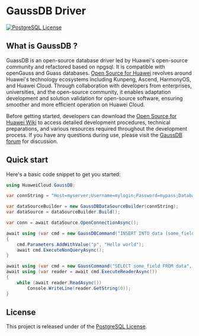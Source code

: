 # GaussDB Driver

[![PostgreSQL License](https://img.shields.io/badge/License-PostgreSQL-blue.svg)](https://opensource.org/licenses/PostgreSQL)



## What is GaussDB ?

GuassDB is an open-source database driver led by Huawei's open-source community and refactored based on npgsql. It is compatible with openGauss and Guass databases. [Open Source for Huawei](https://developer.huaweicloud.com/programs/opensource/contributing/) revolves around Huawei's technology ecosystems including Kunpeng, Ascend, HarmonyOS, and Huawei Cloud. Through collaboration with developers from enterprises, universities, and the open-source community, it enables adaptation development and solution validation for open-source software, ensuring smoother and more efficient operation on Huawei Cloud.  

Before getting started, developers can download the [Open Source for Huawei Wiki](https://gitcode.com/HuaweiCloudDeveloper/OpenSourceForHuaweiWiki) to access detailed development procedures, technical preparations, and various resources required throughout the development process. If you have any questions during use, please visit the [GaussDB forum](https://bbs.huaweicloud.com/forum/forum-1350-1.html) for discussion.



## Quick start

Here's a basic code snippet to get you started:

```csharp
using HuaweiCloud.GaussDB;

var connString = "Host=myserver;Username=mylogin;Password=mypass;Database=mydatabase";

var dataSourceBuilder = new GaussDBDataSourceBuilder(connString);
var dataSource = dataSourceBuilder.Build();

var conn = await dataSource.OpenConnectionAsync();

await using (var cmd = new GaussDBCommand("INSERT INTO data (some_field) VALUES (@p)", conn))
{
    cmd.Parameters.AddWithValue("p", "Hello world");
    await cmd.ExecuteNonQueryAsync();
}

await using (var cmd = new GaussCommand("SELECT some_field FROM data", conn))
await using (var reader = await cmd.ExecuteReaderAsync())
{
    while (await reader.ReadAsync())
        Console.WriteLine(reader.GetString(0));
}
```





## License
This project is released under of the [PostgreSQL License](https://opensource.org/license/PostgreSQL).
